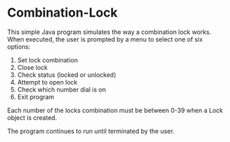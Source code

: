 # Combination-Lock

This simple Java program simulates the way a combination lock works. When executed, the user is prompted by a menu to select one of six options:

1. Set lock combination
2. Close lock
3. Check status (locked or unlocked)
4. Attempt to open lock
5. Check which number dial is on
6. Exit program

Each number of the locks combination must be between 0-39 when a Lock object is created.

The program continues to run until terminated by the user.
